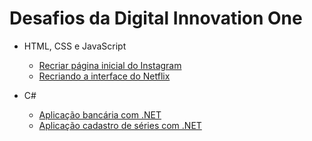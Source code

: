 # Desafios da Digital Innovation One

* HTML, CSS e JavaScript
  * [Recriar página inicial do Instagram](https://github.com/yasrojas/dio/tree/main/instagram)
  * [Recriando a interface do Netflix](https://github.com/yasrojas/dio/tree/main/netflix)

* C#
  * [Aplicação bancária com .NET](https://github.com/yasrojas/dio/tree/main/dio.bank)
  * [Aplicação cadastro de séries com .NET](https://github.com/yasrojas/dio/tree/main/dio.series)
